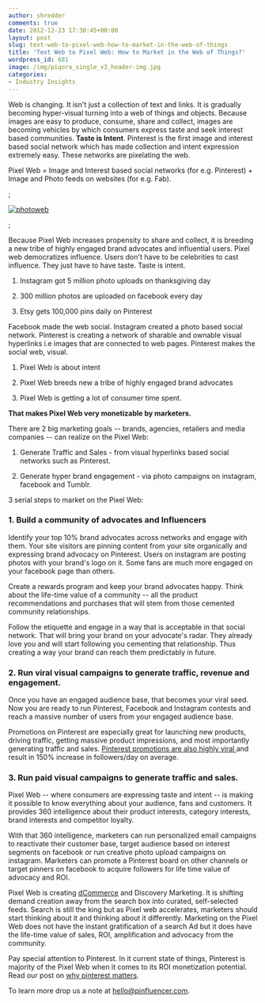 ```yaml
---
author: shredder
comments: true
date: 2012-12-23 17:30:45+00:00
layout: post
slug: text-web-to-pixel-web-how-to-market-in-the-web-of-things
title: 'Text Web to Pixel Web: How to Market in the Web of Things?'
wordpress_id: 681
image: /img/piqora_single_v3_header-img.jpg
categories:
- Industry Insights
---
```


Web is changing. It isn't just a collection of text and links. It is gradually becoming hyper-visual turning into a web of things and objects. Because images are easy to produce, consume, share and collect, images are becoming vehicles by which consumers express taste and seek interest based communities. **Taste is Intent**. Pinterest is the first image and interest based social network which has made collection and intent expression extremely easy. These networks are pixelating the web.

Pixel Web = Image and Interest based social networks (for e.g. Pinterest) + Image and Photo feeds on websites (for e.g. Fab).

<!-- more -->

 ;

[![photoweb](http://blog.pinfluencer.com/wp-content/uploads/2012/12/photoweb.png)](http://blog.pinfluencer.com/text-web-to-pixel-web-how-to-market-in-the-web-of-things/photoweb/)

 ;

Because Pixel Web increases propensity to share and collect, it is breeding a new tribe of highly engaged brand advocates and influential users. Pixel web democratizes influence. Users don't have to be celebrities to cast influence. They just have to have taste. Taste is intent.



	
  1. Instagram got 5 million photo uploads on thanksgiving day

	
  2. 300 million photos are uploaded on facebook every day

	
  3. Etsy gets 100,000 pins daily on Pinterest


Facebook made the web social. Instagram created a photo based social network. Pinterest is creating a network of sharable and ownable visual hyperlinks i.e images that are connected to web pages. Pinterest makes the social web, visual.

	
  1. Pixel Web is about intent

	
  2. Pixel Web breeds new a tribe of highly engaged brand advocates

	
  3. Pixel Web is getting a lot of consumer time spent.


**That makes Pixel Web very monetizable by marketers.**

There are 2 big marketing goals -- brands, agencies, retailers and media companies -- can realize on the Pixel Web:



	
  1. Generate Traffic and Sales - from visual hyperlinks based social networks such as Pinterest.

	
  2. Generate hyper brand engagement - via photo campaigns on instagram, facebook and Tumblr.


3 serial steps to market on the Pixel Web:


### 1. Build a community of advocates and Influencers


Identify your top 10% brand advocates across networks and engage with them. Your site visitors are pinning content from your site organically and expressing brand advocacy on Pinterest. Users on instagram are posting photos with your brand's logo on it. Some fans are much more engaged on your facebook page than others.

Create a rewards program and keep your brand advocates happy. Think about the life-time value of a community -- all the product recommendations and purchases that will stem from those cemented community relationships.

Follow the etiquette and engage in a way that is acceptable in that social network. That will bring your brand on your advocate's radar. They already love you and will start following you cementing that relationship. Thus creating a way your brand can reach them predictably in future.


### 2. Run viral visual campaigns to generate traffic, revenue and engagement.


Once you have an engaged audience base, that becomes your viral seed. Now you are ready to run Pinterest, Facebook and Instagram contests and reach a massive number of users from your engaged audience base.

Promotions on Pinterest are especially great for launching new products, driving traffic, getting massive product impressions, and most importantly generating traffic and sales. [Pinterest promotions are also highly viral ](http://blog.pinfluencer.com/why-pinterest-promotions-are-so-viral/)and result in 150% increase in followers/day on average.


### 3. Run paid visual campaigns to generate traffic and sales.


Pixel Web -- where consumers are expressing taste and intent -- is making it possible to know everything about your audience, fans and customers. It provides 360 intelligence about their product interests, category interests, brand interests and competitor loyalty.

With that 360 intelligence, marketers can run personalized email campaigns to reactivate their customer base, target audience based on interest segments on facebook or run creative photo upload campaigns on instagram. Marketers can promote a Pinterest board on other channels or target pinners on facebook to acquire followers for life time value of advocacy and ROI.

Pixel Web is creating [dCommerce](http://blog.pinfluencer.com/the-rise-of-dcommerce-product-discovery-on-visual-curated-and-self-selected-feeds/) and Discovery Marketing. It is shifting demand creation away from the search box into curated, self-selected feeds. Search is still the king but as Pixel web accelerates, marketers should start thinking about it and thinking about it differently. Marketing on the Pixel Web does not have the instant gratification of a search Ad but it does have the life-time value of sales, ROI, amplification and advocacy from the community.

Pay special attention to Pinterest. In it current state of things, Pinterest is majority of the Pixel Web when it comes to its ROI monetization potential. Read our post on [why pinterest matters](http://blog.pinfluencer.com/notes-from-social-curation-conference-why-pinterest-matters/).

To learn more drop us a note at hello@pinfluencer.com.
